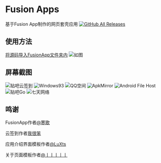 # Fusion Apps
基于Fusion App制作的网页套壳应用
<a href="https://github.com/wherewhere/FusionApps/releases/latest"><img alt="GitHub All Releases" src="https://img.shields.io/github/downloads/wherewhere/FusionApps/total.svg?label=DOWNLOAD&logo=github&style=for-the-badge"></a>
## 使用方法
[将源码导入FusionApp文件夹内](https://www.coolapk.com/feed/6170506?shareKey=OWJhM2I3Mjg2YzgyNWRhMjk3MGU~&shareUid=536381&shareFrom=com.coolapk.market_9.6)
![如图](http://image.coolapk.com/feed/2018/0415/536381_1523799927_6846@1080x2160.jpg.m.jpg)
## 屏幕截图
![贴吧云签到](http://image.coolapk.com/apk_image/2019/0930/23/1569582604216-180208-o_1dm1e20v4185d12ubk9p3041mb6s-uid-536381@1533x2560.png)
![Windows93](http://image.coolapk.com/apk_image/2019/1001/00/1569859433173-180217-o_1dm1eosh4e8lc2fce4sp7e3o1i-uid-536381@1533x2560.png)
![QQ空间](http://image.coolapk.com/apk_image/2019/1013/11/1570936953963-180352-o_1dn1i7po51lkh1qfg1rb44c7im3u-uid-536381@1084x1810.png)
![ApkMirror](http://image.coolapk.com/apk_image/2019/1013/11/1570937188669-180611-o_1dn1iesdu1ot5qoh6dnjfc12s3u-uid-536381@1084x1810.png)
![Android File Host](http://image.coolapk.com/apk_image/2019/1013/11/1570937245584-191595-o_1dn1ig9ikr2spg91d5m1ilua2fq-uid-536381@1084x1810.png)
![贴吧Go](http://image.coolapk.com/apk_image/2019/1013/11/1570937093357-180576-o_1dn1icjlk1qo5qu813101qph1d6812-uid-536381@1084x1810.png)
![七天网络](http://image.coolapk.com/apk_image/2019/1001/00/1569859462696-179798-o_1dm1etosk10c6lnvgq21aoek2gu-uid-536381@1533x2560.png)
## 鸣谢
FusionApp作者[@寒歌](http://www.coolapk.com/u/675594)

云签到作者[我很笨](http://www.coolapk.com/u/510022)

应用介绍界面模板作者[@LuXts](http://www.coolapk.com/u/1230938)

关于页面模板作者[@丨丨丨丨丨](http://www.coolapk.com/u/453544)
